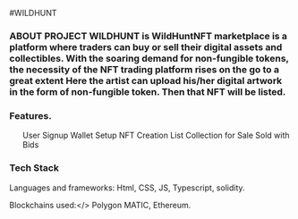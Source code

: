 #WILDHUNT
<h3>
  ABOUT  PROJECT
  WILDHUNT is 
WildHuntNFT marketplace is a platform where traders can buy or sell their digital assets and collectibles. With the soaring demand for non-fungible tokens, the necessity of the NFT trading platform rises on the go to a great extent Here the artist can upload his/her digital artwork in the form of non-fungible token. Then that NFT will be listed.
  
  
  <h3>Features.</h3>
  <ul>
    <il>User Signup</li>
    <il>Wallet Setup</li>
    <il>NFT Creation</li>
    <il>List Collection for Sale</li>
    <il>Sold with Bids</li>
    <il></li>
    <il></li>
    <il></li>
    <il></li>
  </ul>
  
  
<h3>Tech Stack</h3>
  Languages and frameworks:
  Html, CSS, JS, Typescript, solidity.
 
  
  Blockchains used:</>
  Polygon MATIC, Ethereum.
